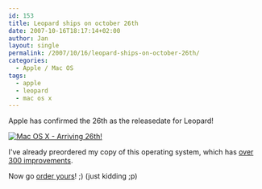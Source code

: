 ```yaml
---
id: 153
title: Leopard ships on october 26th
date: 2007-10-16T18:17:14+02:00
author: Jan
layout: single
permalink: /2007/10/16/leopard-ships-on-october-26th/
categories:
  - Apple / Mac OS
tags:
  - apple
  - leopard
  - mac os x
---
```

Apple has confirmed the 26th as the releasedate for Leopard!

[![Mac OS X - Arriving 26th!][img]][url]

I've already preordered my copy of this operating system, which has [over 300 improvements](http://www.apple.com/macosx/features/300.html).

Now go [order yours](http://store.apple.com/Catalog/US/Images/intlstoreroutingpage.html?cid=AOSA10000022132)! ;) (just kidding ;p)

[url]: http://www.apple.com/macosx/
[img]: /assets/images/2007/10/leopard-arriving-1026-hero-20071016.jpg "Mac OS X - Arriving 26th!" 